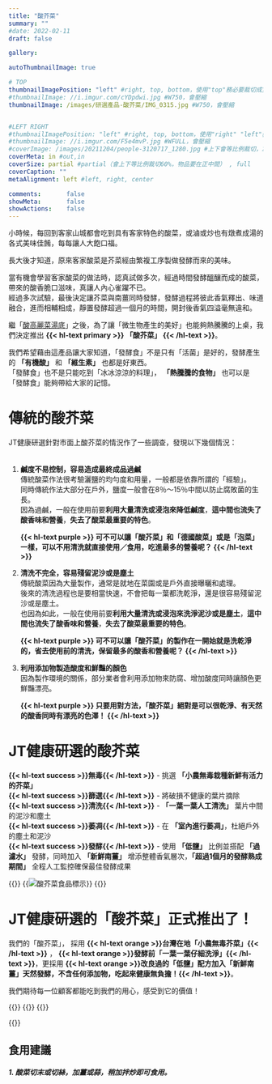 ```yaml
---
title: "酸芥菜"
summary: ""
#date: 2022-02-11
draft: false

gallery: 

autoThumbnailImage: true

# TOP
thumbnailImagePosition: "left" #right, top, bottom，使用"top"務必要裁切成寬度750，這樣才會正確顯示，其他用原尺寸即可
#thumbnailImage: //i.imgur.com/cYDpdwi.jpg #W750，會壓縮
thumbnailImage: /images/研選產品-酸芥菜/IMG_0315.jpg #W750，會壓縮


#LEFT RIGHT
#thumbnailImagePosition: "left" #right, top, bottom，使用"right" "left"務必要裁切成接近正方形，這樣才會正確顯示
#thumbnailImage: //i.imgur.com/F5e4mvP.jpg #WFULL，會壓縮
#coverImage: /images/20211204/people-3120717_1280.jpg #上下會等比例裁切，左右不變，WFULL
coverMeta: in #out,in
coverSize: partial #partial（會上下等比例裁切60%，物品要在正中間） , full
coverCaption: ""
metaAlignment: left #left, right, center

comments:       false
showMeta:       false
showActions:    false
---
```

小時候，每回到客家山城都會吃到具有客家特色的酸菜，或滷或炒也有燉煮成湯的各式美味佳餚，每每讓人大飽口福。
<!--more-->
長大後才知道，原來客家酸菜是芥菜經由繁複工序製做發酵而來的美味。

當有機會學習客家酸菜的做法時，認真試做多次，經過時間發酵醞釀而成的酸菜，帶來的酸香脆口滋味，真讓人內心雀躍不已。\
經過多次試驗，最後決定讓芥菜與南薑同時發酵，發酵過程將彼此香氣釋出、味道融合，進而相輔相成，靜置發酵超過一個月的時間，開封後香氣四溢毫無違和。

繼「[酸高麗菜湯底](/products/研選產品-酸高麗菜湯底/)」之後，為了讓「微生物產生的美好」也能夠熱騰騰的上桌，我們決定推出
**{{< hl-text primary >}}
「酸芥菜」
{{< /hl-text >}}**。

我們希望藉由這產品讓大家知道，「發酵食」不是只有「活菌」是好的，發酵產生的 **「有機酸」** 和 **「維生素」** 也都是好東西。\
「發酵食」也不是只能吃到「冰冰涼涼的料理」， **「熱騰騰的食物」** 也可以是「發酵食」能夠帶給大家的記憶。

# 傳統的酸芥菜
JT健康研選針對市面上酸芥菜的情況作了一些調查，發現以下幾個情況：
######
1. **鹹度不易控制，容易造成最終成品過鹹**\
   傳統酸菜作法很考驗灑鹽的均勻度和用量，一般都是依靠所謂的「經驗」。\
   同時傳統作法大部分在戶外，鹽度一般會在8％～15％中間以防止腐敗菌的生長。\
   因為過鹹，一般在使用前要**利用大量清洗或浸泡來降低鹹度**，**這中間也流失了酸香味和營養**，**失去了酸菜最重要的特色**。
   
   **{{< hl-text purple >}}
   可不可以讓「酸芥菜」和「德國酸菜」或是「泡菜」一樣，可以不用清洗就直接使用／食用，吃進最多的營養呢？
   {{< /hl-text >}}**
   
2. **清洗不完全，容易殘留泥沙或是塵土**\
   傳統酸菜因為大量製作，通常是就地在菜園或是戶外直接曝曬和處理。\
   後來的清洗過程也是要相當快速，不會把每一葉都洗乾淨，還是很容易殘留泥沙或是塵土。\
   也因為如此，一般在使用前要**利用大量清洗或浸泡來洗淨泥沙或是塵土**，**這中間也流失了酸香味和營養**，**失去了酸菜最重要的特色**。

   **{{< hl-text purple >}}
   可不可以讓「酸芥菜」的製作在一開始就是洗乾淨的，省去使用前的清洗，保留最多的酸香和營養呢？
   {{< /hl-text >}}**

3. **利用添加物製造酸度和鮮豔的顏色**\
   因為製作環境的關係，部分業者會利用添加物來防腐、增加酸度同時讓顏色更鮮豔漂亮。
   
   **{{< hl-text purple >}}
   只要用對方法，「酸芥菜」絕對是可以很乾淨、有天然的酸香同時有漂亮的色澤！
   {{< /hl-text >}}**
   
# JT健康研選的酸芥菜

**{{< hl-text success >}}無毒{{< /hl-text >}}** - 挑選 **「小農無毒栽種新鮮有活力的芥菜」**\
**{{< hl-text success >}}篩選{{< /hl-text >}}** - 將破損不健康的葉片摘除\
**{{< hl-text success >}}清洗{{< /hl-text >}}** - **「一葉一葉人工清洗」** 葉片中間的泥沙和塵土\
**{{< hl-text success >}}萎凋{{< /hl-text >}}** - 在 **「室內進行萎凋」**，杜絕戶外的塵土和泥沙\
**{{< hl-text success >}}發酵{{< /hl-text >}}** - 使用 **「低鹽」** 比例並搭配 **「過濾水」** 發酵，同時加入 **「新鮮南薑」** 增添整體香氣層次，**「超過1個月的發酵熟成期間」** 全程人工監控確保最佳發酵成果

{{<image classes="clear">}}
{{<image classes="left nocaption fancybox fig-100" thumbnail-width="60%" thumbnail-height="60%" src="/images/食品標示/酸芥菜食品標示.jpg" title="酸芥菜食品標示" >}}
{{<image classes="clear">}}

# JT健康研選的「酸芥菜」正式推出了！
我們的「酸芥菜」，
採用
**{{< hl-text orange >}}台灣在地「小農無毒芥菜」{{< /hl-text >}}**
，
**{{< hl-text orange >}}發酵前「一葉一葉仔細洗淨」{{< /hl-text >}}**，更採用
**{{< hl-text orange >}}改良過的「低鹽」配方加入「新鮮南薑」天然發酵，不含任何添加物，吃起來健康無負擔！{{< /hl-text >}}**。

我們期待每一位顧客都能吃到我們的用心，感受到它的價值！

{{<image classes="fancybox fig-50" thumbnail-width="100%" thumbnail-height="100%" src="/images/研選產品-酸芥菜/IMG_0312.jpg" title="" >}}
{{<image classes="fancybox fig-50" thumbnail-width="85%" thumbnail-height="85%" src="/images/研選產品-酸芥菜/IMG_0317.jpg" title="" >}}
{{<image classes="fancybox fig-50" thumbnail-width="85%" thumbnail-height="85%" src="/images/研選產品-酸芥菜/IMG_0318.jpg" title="" >}}

{{<image classes="clear">}}
## 食用建議
##### 1. 酸菜切末或切絲，加薑或蒜，稍加拌炒即可食用。